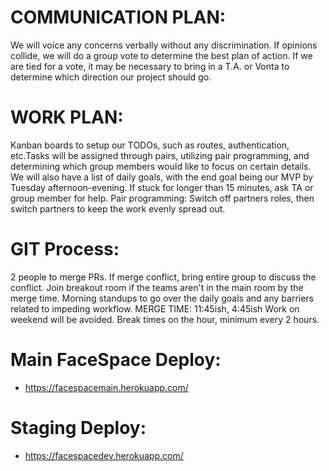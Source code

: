 # COMMUNICATION PLAN:

We will voice any concerns verbally without any discrimination. If opinions collide, we will do a group vote to determine the best plan of action. If we are tied for a vote, it may be necessary to bring in a T.A. or Vonta to determine which direction our project should go.

# WORK PLAN:

Kanban boards to setup our TODOs, such as routes, authentication, etc.Tasks will be assigned through pairs, utilizing pair programming, and determining which group members would like to focus on certain details. We will also have a list of daily goals, with the end goal being our MVP by Tuesday afternoon-evening.
If stuck for longer than 15 minutes, ask TA or group member for help.
Pair programming: Switch off partners roles, then switch partners to keep the work evenly spread out.

# GIT Process:

2 people to merge PRs.
If merge conflict, bring entire group to discuss the conflict.
Join breakout room if the teams aren't in the main room by the merge time.
Morning standups to go over the daily goals and any barriers related to impeding workflow.
MERGE TIME: 11:45ish, 4:45ish
Work on weekend will be avoided.
Break times on the hour, minimum every 2 hours.


# Main FaceSpace Deploy:
* https://facespacemain.herokuapp.com/

# Staging Deploy: 
* https://facespacedev.herokuapp.com/
